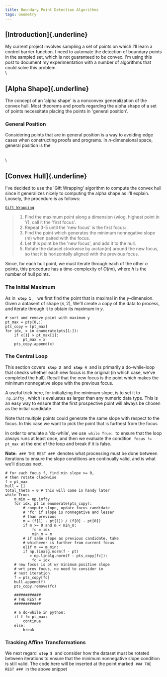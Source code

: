 ```yaml
---
title: Boundary Point Detection Algorithms
tags: Geometry
---
```


## [Introduction]{.underline} ##

My current project involves sampling a set of points on which I'll learn a 
control barrier function. I need to automate the detection of boundary
points in the sampled set, which is not guaranteed to be convex. I'm using
this post to document my experimentation with a number of algorithms that
could solve this problem.
\
\

## [Alpha Shape]{.underline} ##

The concept of an 'alpha shape' is a nonconvex generalization of the convex 
hull. Most theorems and proofs regarding the alpha shape of a set of points
necessitate placing the points in 'general position'.


<section class="indent">

### General Position ###

Considering points that are in general position is a way to avoiding edge 
cases when constructing proofs and programs. In $n$-dimensional space, general
position is the 

</section>

\
\

## [Convex Hull]{.underline} ##

I've decided to use the 'Gift Wrapping' algorithm to compute the convex hull
since it generalizes nicely to computing the alpha shape as I'll explain.
Loosely, the procedure is as follows:

<u>

	Gift Wrapping

</u>

> 	1. Find the maximum point along a dimension 
>	   (wlog, highest point in Y), call it
>	   the 'first focus'.
> 	2. Repeat 3-5 until the 'new focus' is the 
>	   first focus:
>	3. Find the point which generates the minimum 
>	   nonnegative slope (m) when paired with the 
>	   focus.
>	4. Let this point be the 'new focus', and add 
> 	   it to the hull.
>	5. Rotate the dataset clockwise by arctan(m) 
> 	   around the new focus, so that it is 
>	   horizontally aligned with the previous 
>	   focus.

Since, for each hull point, we must iterate through each of the other $n$
points, this procedure has a time-complexity of $O(hn)$, where $h$ is the 
number of hull points.

<section class="indent">

### The Initial Maximum ###

As in &nbsp;<b>`step 1`</b>&nbsp;, &nbsp; we first find the point that 
is maximal in the $y$-dimension. Given a datasent of shape $(n,2)$, We'll 
create a copy of the data to process, and iterate through it to obtain its 
maximum in $y$.

```{.python}
# sort and remove point with maximum y
pt_max = pts[0,:]
pts_copy = [pt_max]
for idx, x in enumerate(pts[1:]):
	if x[1] > pt_max[1]:
		pt_max = x
	pts_copy.append(x)	
```

### The Central Loop ###

This section covers &nbsp;<b>`step 3`</b>&nbsp; and &nbsp;<b>`step 4`</b>&nbsp; 
and is primarily a do-while-loop that checks whether each new focus is the 
original (in which case, we've completed the hull). Recall that the new focus 
is the point which makes the minimum nonnegative slope with the previous
focus. 

A useful trick here, for initializing the minimum slope, is to set it
to &nbsp;`np.infty`&nbsp;, which is evaluates as larger than any numeric data 
type. This is an easy way to ensure that the first prospective point will 
always be chosen as the initial candidate.

Note that multiple points could generate the same slope with respect to the 
focus. In this case we want to pick the point that is furthest from the focus

In order to emulate a 'do-while', we use &nbsp;`while True:`&nbsp; to ensure 
that the loop always runs at least once, and then we evaluate the condition 
&nbsp;`focus != pt_max`&nbsp; at the end of the loop and break if it is false.

<b>Note:</b> &nbsp;`### THE REST ###`&nbsp; denotes what processing must be
done between iterations to ensure the slope conditions are continually valid,
and is what we'll discuss next.

```{.python}
# for each focus f, find min slope >= 0, 
# then rotate clockwise
f = pt_max
hull = []
total_theta = 0 # this will come in handy later
while True:
	m_min = np.infty
	for idx, pt in enumerate(pts_copy):
		# compute slope, update focus candidate 
		# 'fc' if slope is nonnegative and lesser 
		# than previous
		m = (f[1] - pt[1]) / (f[0] - pt[0])
		if m >= 0 and m < min_m:
			fc = idx
			min_m = m 
		# if same slope as previous candidate, take
		# whichever is further from current focus
		elif m == m_min:
		if np.linalg.norm(f - pt) 
		   > np.linalg.norm(f - pts_copy[fc]):
			fc = idx            
	# new focus is pt w/ minimum positive slope 
	# wrt prev focus, no need to consider in 
	# next iteration
	f = pts_copy[fc]
	hull.append(f)
	pts_copy.remove(fc)

	############
	# THE REST #
	############

	# a do-while in python:
	if f != pt_max:
		continue
	else:
		break 	
```

### Tracking Affine Transformations ###

We next regard &nbsp;<b>`step 5`</b>&nbsp; and consider how the dataset must be
rotated between iterations to ensure that the minimum nonnegative slope 
condition is still valid. The code here will be inserted at the point 
marked &nbsp;`### THE REST ###`&nbsp; in the above snippet

</section>
